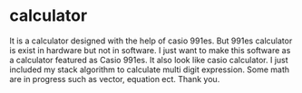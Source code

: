 # calculator

It is a calculator designed with the help of casio 991es. 
But 991es calculator is exist in hardware but not in software. 
I just want to make this software as a calculator featured as Casio 991es.
It also look like casio calculator. 
I just included my stack algorithm to calculate multi digit expression.
Some math are in progress such as vector, equation ect.
Thank you.
